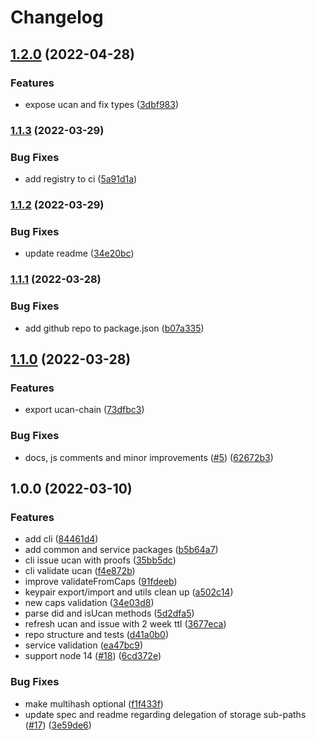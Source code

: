 # Changelog

## [1.2.0](https://github.com/nftstorage/ucan.storage/compare/v1.1.3...v1.2.0) (2022-04-28)


### Features

* expose ucan and fix types ([3dbf983](https://github.com/nftstorage/ucan.storage/commit/3dbf98329f4d60106ac50d436cec602c5f1c9f1e))

### [1.1.3](https://github.com/nftstorage/ucan.storage/compare/v1.1.2...v1.1.3) (2022-03-29)


### Bug Fixes

* add registry to ci ([5a91d1a](https://github.com/nftstorage/ucan.storage/commit/5a91d1a8a5a414ba21c797c0c1a97f609a653595))

### [1.1.2](https://github.com/nftstorage/ucan.storage/compare/v1.1.1...v1.1.2) (2022-03-29)


### Bug Fixes

* update readme ([34e20bc](https://github.com/nftstorage/ucan.storage/commit/34e20bc94690d355ec67bac7cf240946e054a64e))

### [1.1.1](https://github.com/nftstorage/ucan.storage/compare/v1.1.0...v1.1.1) (2022-03-28)


### Bug Fixes

* add github repo to package.json ([b07a335](https://github.com/nftstorage/ucan.storage/commit/b07a3359c5a55f30637ba33ad9a9e092856e25d1))

## [1.1.0](https://github.com/nftstorage/ucan.storage/compare/v1.0.0...v1.1.0) (2022-03-28)


### Features

* export ucan-chain ([73dfbc3](https://github.com/nftstorage/ucan.storage/commit/73dfbc30387ff90ea9bf569f63e89430b5c07d44))


### Bug Fixes

* docs, js comments and minor improvements ([#5](https://github.com/nftstorage/ucan.storage/issues/5)) ([62672b3](https://github.com/nftstorage/ucan.storage/commit/62672b38b6b06e454ab4cad98d57192c63796d39))

## 1.0.0 (2022-03-10)


### Features

* add cli ([84461d4](https://github.com/nftstorage/ucan.storage/commit/84461d4b5372404fff2c9158581a3c19e347afa5))
* add common and service packages ([b5b64a7](https://github.com/nftstorage/ucan.storage/commit/b5b64a7458eb9b775f8f7670f2c1f9702c4f5882))
* cli issue ucan with proofs ([35bb5dc](https://github.com/nftstorage/ucan.storage/commit/35bb5dca436c511230e4c3219398bd2a7a6d4713))
* cli validate ucan ([f4e872b](https://github.com/nftstorage/ucan.storage/commit/f4e872bad2e4305cb2255d9cbbb4dfe5c49818f2))
* improve validateFromCaps ([91fdeeb](https://github.com/nftstorage/ucan.storage/commit/91fdeeb85f73c3cd94fe954535f5334e3eb9dbeb))
* keypair export/import and utils clean up ([a502c14](https://github.com/nftstorage/ucan.storage/commit/a502c142e9ded68e247aba375a54625977da503e))
* new caps validation ([34e03d8](https://github.com/nftstorage/ucan.storage/commit/34e03d879e14ff543b333606d21461691d171dbb))
* parse did and isUcan methods ([5d2dfa5](https://github.com/nftstorage/ucan.storage/commit/5d2dfa500abe9250369515fc04e918d69e0a8e82))
* refresh ucan and issue with 2 week ttl ([3677eca](https://github.com/nftstorage/ucan.storage/commit/3677eca2683621cea8e9d081ce3e99f0b408a39d))
* repo structure and tests ([d41a0b0](https://github.com/nftstorage/ucan.storage/commit/d41a0b072da542e6941628b2c3d9f0796eeed1aa))
* service validation ([ea47bc9](https://github.com/nftstorage/ucan.storage/commit/ea47bc9dea6c17d40ff2443c7969856ea10aa77e))
* support node 14 ([#18](https://github.com/nftstorage/ucan.storage/issues/18)) ([6cd372e](https://github.com/nftstorage/ucan.storage/commit/6cd372e064ea5de67dce4d5cfa3acf54c4ed5e29))


### Bug Fixes

* make multihash optional ([f1f433f](https://github.com/nftstorage/ucan.storage/commit/f1f433fbc2e5a14dd9ec2c01066991d68e28aeb2))
* update spec and readme regarding delegation of storage sub-paths ([#17](https://github.com/nftstorage/ucan.storage/issues/17)) ([3e59de6](https://github.com/nftstorage/ucan.storage/commit/3e59de678070548f442171d401823b6d37cbf18a))
